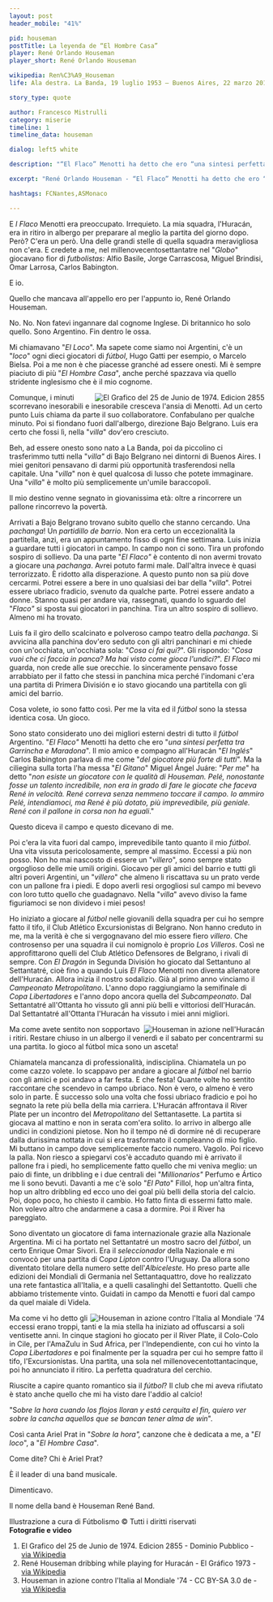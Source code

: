 ```yaml
---
layout: post
header_mobile: "41%"

pid: houseman
postTitle: La leyenda de “El Hombre Casa”
player: René Orlando Houseman
player_short: René Orlando Houseman

wikipedia: Ren%C3%A9_Houseman
life: Ala destra. La Banda, 19 luglio 1953 – Buenos Aires, 22 marzo 2018

story_type: quote

author: Francesco Mistrulli
category: miserie
timeline: 1
timeline_data: houseman

dialog: left5 white

description: "“El Flaco” Menotti ha detto che ero “una sintesi perfetta tra Garrincha e Maradona”"

excerpt: "René Orlando Houseman - “El Flaco” Menotti ha detto che ero “una sintesi perfetta tra Garrincha e Maradona”"

hashtags: FCNantes,ASMonaco

---
```

E _l Flaco_ Menotti era preoccupato. Irrequieto. La mia squadra,
l\'Huracán, era in ritiro in albergo per preparare al meglio la partita
del giorno dopo. Però? C\'era un però. Una delle grandi stelle di quella
squadra meravigliosa non c\'era. E credete a me, nel
millenovecentosettantatre nel \"*Globo*\" giocavano fior di
*futbolistas:* Alfio Basile, Jorge Carrascosa, Miguel Brindisi, Omar
Larrosa, Carlos Babington.

E io.

Quello che mancava all\'appello ero per l\'appunto io, René Orlando
Houseman.

No. No. Non fatevi ingannare dal cognome Inglese. Di britannico ho solo
quello. Sono Argentino. Fin dentro le ossa.

Mi chiamavano \"*El Loco*\". Ma sapete come siamo noi Argentini, c\'è un
\"*loco*\" ogni dieci giocatori di *fútbol*, Hugo Gatti per esempio, o
Marcelo Bielsa. Poi a me non è che piacesse granché ad essere onesti. Mi
è sempre piaciuto di più \"*El Hombre Casa*\", anche perché spazzava via
quello stridente inglesismo che è il mio cognome.

<img class="responsive-img border w50 margin-1em" src="https://upload.wikimedia.org/wikipedia/commons/thumb/7/76/Houseman_%28Selecci%C3%B3n_Argentina%29_-_El_Gr%C3%A1fico_2855.jpg/566px-Houseman_%28Selecci%C3%B3n_Argentina%29_-_El_Gr%C3%A1fico_2855.jpg" alt="El Grafico del 25 de Junio de 1974. Edicion 2855" align="right">

Comunque, i minuti scorrevano inesorabili e inesorabile cresceva
l\'ansia di Menotti. Ad un certo punto Luis chiama da parte il suo
collaboratore. Confabulano per qualche minuto. Poi si fiondano fuori
dall\'albergo, direzione Bajo Belgrano. Luis era certo che fossi lì,
nella \"*villa*\" dov\'ero cresciuto.

Beh, ad essere onesto sono nato a La Banda, poi da piccolino ci
trasferimmo tutti nella \"*villa\"* di Bajo Belgrano nei dintorni di
Buenos Aires. I miei genitori pensavano di darmi più opportunità
trasferendosi nella capitale. Una \"*villa*\" non è quel qualcosa di
lusso che potete immaginare. Una \"*villa*\" è molto più semplicemente
un\'umile baraccopoli.

Il mio destino venne segnato in giovanissima età: oltre a rincorrere un
pallone rincorrevo la povertà.

Arrivati a Bajo Belgrano trovano subito quello che stanno cercando. Una
*pachanga*! Un *partidillo de barrio*. Non era certo un eccezionalità la
partitella, anzi, era un appuntamento fisso di ogni fine settimana. Luis
inizia a guardare tutti i giocatori in campo. In campo non ci sono. Tira
un profondo sospiro di sollievo. Da una parte "*El Flaco"* è contento di
non avermi trovato a giocare una *pachanga*. Avrei potuto farmi male.
Dall\'altra invece è quasi terrorizzato. È ridotto alla disperazione. A
questo punto non sa più dove cercarmi. Potrei essere a bere in uno
qualsiasi dei bar della \"*villa*\". Potrei essere ubriaco fradicio,
svenuto da qualche parte. Potrei essere andato a donne. Stanno quasi per
andare via, rassegnati, quando lo sguardo del "*Flaco"* si sposta sui
giocatori in panchina. Tira un altro sospiro di sollievo. Almeno mi ha
trovato.

Luis fa il giro dello scalcinato e polveroso campo teatro della
*pachanga*. Si avvicina alla panchina dov\'ero seduto con gli altri
panchinari e mi chiede con un\'occhiata, un\'occhiata sola: \"*Cosa ci
fai qui?*\". Gli rispondo: \"*Cosa vuoi che ci faccia in panca? Ma hai
visto come gioca l\'undici?*\". *El Flaco* mi guarda, non crede alle sue
orecchie. Io sinceramente pensavo fosse arrabbiato per il fatto che
stessi in panchina mica perché l\'indomani c\'era una partita di Primera
División e io stavo giocando una partitella con gli amici del barrio.

Cosa volete, io sono fatto così. Per me la vita ed il *fútbol* sono la
stessa identica cosa. Un gioco.

Sono stato considerato uno dei migliori esterni destri di tutto il
*fútbol* Argentino. "*El Flaco"* Menotti ha detto che ero \"*una sintesi
perfetta tra Garrincha e Maradona*\". Il mio amico e compagno
all\'Huracán \"*El Inglés*\" Carlos Babington parlava di me come \"*del
giocatore più forte di tutti*\". Ma la ciliegina sulla torta l\'ha messa
\"*El Gitano*\" Miguel Ángel Juáre: \"*Per me*\" ha detto \"*non esiste
un giocatore con le qualità di Houseman. Pelé, nonostante fosse un
talento incredibile, non era in grado di fare le giocate che faceva René
in velocità. René correva senza nemmeno toccare il campo. Io ammiro
Pelé, intendiamoci, ma René è più dotato, più imprevedibile, più
geniale. René con il pallone in corsa non ha eguali*.\"

Questo diceva il campo e questo dicevano di me.

Poi c\'era la vita fuori dal campo, imprevedibile tanto quanto il mio
*fútbol*. Una vita vissuta pericolosamente, sempre al massimo. Eccessi a
più non posso. Non ho mai nascosto di essere un \"*villero*\", sono
sempre stato orgoglioso delle mie umili origini. Giocavo per gli amici
del barrio e tutti gli altri poveri Argentini, un \"*villero*\" che
almeno li riscattava su un prato verde con un pallone fra i piedi. E
dopo averli resi orgogliosi sul campo mi bevevo con loro tutto quello
che guadagnavo. Nella \"*villa*\" avevo diviso la fame figuriamoci se
non dividevo i miei pesos!

Ho iniziato a giocare al *fútbol* nelle giovanili della squadra per cui
ho sempre fatto il tifo, il Club Atlético Excursionistas di Belgrano.
Non hanno creduto in me, ma la verità è che si vergognavano del mio
essere fiero *villero*. Che controsenso per una squadra il cui nomignolo
è proprio *Los Villeros*. Così ne approfittarono quelli del Club
Atlético Defensores de Belgrano, i rivali di sempre. Con *El Dragón* in
Segunda División ho giocato dal Settantuno al Settantatré, cioè fino a
quando Luis *El Flaco* Menotti non diventa allenatore dell\'Huracán.
Allora inizia il nostro sodalizio. Già al primo anno vinciamo il
*Campeonato Metropolitano*. L\'anno dopo raggiungiamo la semifinale di
*Copa Libertadores* e l\'anno dopo ancora quella del *Subcampeonato*.
Dal Settantatré all\'Ottanta ho vissuto gli anni più belli e vittoriosi
dell\'Huracán. Dal Settantatré all\'Ottanta l\'Huracán ha vissuto i miei
anni migliori.

<img class="responsive-img border w100" src="https://upload.wikimedia.org/wikipedia/commons/0/0d/Houseman_gambeta.jpg" alt="Houseman in azione nell'Huracán" align="right">

Ma come avete sentito non sopportavo i ritiri. Restare chiuso in un
albergo il venerdì e il sabato per concentrarmi su una partita. Io gioco
al fútbol mica sono un asceta!

Chiamatela mancanza di professionalità, indisciplina. Chiamatela un po
come cazzo volete. Io scappavo per andare a giocare al *fútbol* nel
barrio con gli amici e poi andavo a far festa. E che festa! Quante volte
ho sentito raccontare che scendevo in campo ubriaco. Non è vero, o
almeno è vero solo in parte. È successo solo una volta che fossi ubriaco
fradicio e poi ho segnato la rete più bella della mia carriera.
L\'Huracán affrontava il River Plate per un incontro del *Metropolitano*
del Settantasette. La partita si giocava al mattino e non in serata
com\'era solito. Io arrivo in albergo alle undici in condizioni pietose.
Non ho il tempo né di dormire né di recuperare dalla durissima nottata
in cui si era trasformato il compleanno di mio figlio. Mi buttano in
campo dove semplicemente faccio numero. Vagolo. Poi ricevo la palla. Non
riesco a spiegarvi cos\'è accaduto quando mi è arrivato il pallone fra i
piedi, ho semplicemente fatto quello che mi veniva meglio: un paio di
finte, un dribbling e i due centrali dei "*Millionarios"* Perfumo e
Ártico me li sono bevuti. Davanti a me c\'è solo "*El Pato*" Fillol, hop
un\'altra finta, hop un altro dribbling ed ecco uno dei goal più belli
della storia del calcio. Poi, dopo poco, ho chiesto il cambio. Ho fatto
finta di essermi fatto male. Non volevo altro che andarmene a casa a
dormire. Poi il River ha pareggiato.

Sono diventato un giocatore di fama internazionale grazie alla Nazionale
Argentina. Mi ci ha portato nel Settantatré un mostro sacro del
*fútbol*, un certo Enrique Omar Sivori. Era il *seleccionador* della
Nazionale e mi convocò per una partita di C*opa Lipton* contro
l\'Uruguay. Da allora sono diventato titolare della numero sette
dell\'*Albiceleste.* Ho preso parte alle edizioni dei Mondiali di
Germania nel Settantaquattro, dove ho realizzato una rete fantastica
all\'Italia, e a quelli casalinghi del Settantotto. Quelli che abbiamo
tristemente vinto. Guidati in campo da Menotti e fuori dal campo da quel
maiale di Videla.

<img class="responsive-img border w100" src="https://upload.wikimedia.org/wikipedia/commons/e/ec/Bundesarchiv_Bild_183-N0619-0034%2C_Fu%C3%9Fball-WM%2C_Argentinien_-_Italien_1-1.jpg" alt="Houseman in azione contro l'Italia al Mondiale '74" align="right">

Ma come vi ho detto gli eccessi erano troppi, tanti e la mia stella ha
iniziato ad offuscarsi a soli ventisette anni. In cinque stagioni ho
giocato per il River Plate, il Colo-Colo in Cile, per l\'AmaZulu in Sud
Africa, per l\'Independiente, con cui ho vinto la *Copa Libertadores* e
poi finalmente per la squadra per cui ho sempre fatto il tifo,
l\'Excursionistas. Una partita, una sola nel millenovecentottantacinque,
poi ho annunciato il ritiro. La perfetta quadratura del cerchio.

Riuscite a capire quanto romantico sia il *fútbol*? Il club che mi aveva
rifiutato è stato anche quello che mi ha visto dare l\'addio al calcio!

"S*obre la hora cuando los flojos lloran y está cerquita el fin, quiero
ver sobre la cancha aquellos que se bancan tener alma de win*".

Così canta Ariel Prat in \"*Sobre la hora",* canzone che è dedicata a
me, a \"*El loco*", a \"*El Hombre Casa*\".

Come dite? Chi è Ariel Prat?

È il leader di una band musicale.

Dimenticavo.

Il nome della band è Houseman René Band.


<div class="post-disclaimer">
Illustrazione a cura di Fútbolismo &copy; Tutti i diritti riservati
</div>

<div class="post-disclaimer">
  <b>Fotografie e video</b>
  <ol>
    <li>El Grafico del 25 de Junio de 1974. Edicion 2855 - Dominio Pubblico - <a href="https://commons.wikimedia.org/wiki/File:Houseman_(Selecci%C3%B3n_Argentina)_-_El_Gr%C3%A1fico_2855.jpg" target="_blank">via Wikipedia</a></li>
    <li>René Houseman dribbing while playing for Huracán - El Gráfico 1973 - <a href="https://commons.wikimedia.org/wiki/File:Houseman_gambeta.jpg" target="_blank">via Wikipedia</a></li>
    <li>Houseman in azione contro l'Italia al Mondiale '74 - CC BY-SA 3.0 de - <a href="https://commons.wikimedia.org/wiki/File:Bundesarchiv_Bild_183-N0619-0034,_Fu%C3%9Fball-WM,_Argentinien_-_Italien_1-1.jpg" target="_blank">via Wikipedia</a></li>
  </ol>
</div>

<script>
var houseman=[
                {
                    type:"birth",
                    category:"event",
                    timestamps:[new Date(1953,7-1,19)],
                    text:{
                        body:"Il 19 luglio 1953, a La Banda (Argentina), nasceva René Orlando Houseman",
                        link:null
                    }
                },
                {
                    type:"birth",
                    category:"event",
                    timestamps:[new Date(2018,3-1,22)],
                    text:{
                        body:"Ci lascia il 22 marzo 2018 a Buenos Aires (Argentina)",
                        link:null
                    }
                },
                {
                    type:"club",
                    category:"range",
                    timestamps:[1971,1973],
                    team:"Def. de Belgrano",
                    text:{
                        body:"Gioca dal 1971 al 1973 nella fila del Club Atlético Defensores de Belgrano, dove segna 16 reti in  38 apparizioni.",
                        link:null
                    }
                },
                {
                    type:"club",
                    category:"range",
                    timestamps:[1973,1981],
                    team:"Huracán",
                    text:{
                        body:"Nel 1973 si trasferisce all'Huracán dove resta fino al 1980, gioca 266 partite segnando 108 reti.",
                        link:null
                    }
                },
                {
                    type:"club",
                    category:"range",
                    timestamps:[1981,1982],
                    team:"River Plate",
                    text:{
                        body:"Nel 1981 si trasferisce al River Plate, dove gioca una sola stagione, 12 partite e una sola rete.",
                        link:null
                    }
                },
                {
                    type:"club",
                    category:"range",
                    timestamps:[1982,1983],
                    team:"Colo-Colo",
                    text:{
                        body:"Nel 1982 va in Cile, dove gioca per il Club Social y Deportivo Colo-Colo. Segna 3 reti durante 18 partite.",
                        link:null
                    }
                },
                {
                    type:"club",
                    category:"range",
                    timestamps:[1983,1984],
                    team:"AmaZulu",
                    text:{
                        body:"In seguito all'eperienza cilena si trasfersice in Sud Africa per giocare nel AmaZulu Football Club. In Africa gioca 12 partite e segna 7 reti.",
                        link:null
                    }
                },
                {
                    type:"club",
                    category:"range",
                    timestamps:[1984,1985],
                    team:"Independiente",
                    text:{
                        body:"Nel 1984 torna a Buenos Aires dove gioca per il Club Atlético Independiente. Registra solo 3 presenze.",
                        link:null
                    }
                },
                {
                    type:"club",
                    category:"range",
                    timestamps:[1985,1986],
                    team:"Excursionistas",
                    text:{
                        body:"Nel 1985 si trasferisce al Club Atlético Excursionistas di Belgrano. La stessa squadra in cui ha iniziato a giocare nelle giovanili. Chiude qui la sua carriera di calciatore professionista lo stesso anno.",
                        link:null
                    }
                },
                {
                    type:"national",
                    timestamps:[1973,1979],
                    team:"Argentina",
                    apps:55,
                    goals:13
                },
                {
                    type:"history",
                    category:"event",
                    timestamps:[new Date(1976,3-1,24)],
                    text:{
                        body:"Isabel Martínez de Perón fu deposta dal golpe del 24 marzo 1976 che portò alla presidenza del paese il generale Jorge Rafael Videla.",
                        link:"https://it.wikipedia.org/wiki/Jorge_Rafael_Videla"
                    }
                },
                {
                    type:"history",
                    category:"event",
                    timestamps:[new Date(1955,6-1,18)],
                    text:{

                        body:"Nel 1955 le Forze Armate, sotto il comando del generale Eduardo Lonardi rovesciarono Perón e stabilirono la cosiddetta Revolución Libertadora. La Marina Militare bombardò la Casa Rosada tentando di uccidere il presidente. Il 18 giugno Perón è costretto a fuggire in esilio prima in Paraguay e poi nella Spagna di Franco.",
                        link:"https://it.wikipedia.org/wiki/Storia_dell%27Argentina#Il_peronismo_(1945-1955)"
                    }
                },
                {
                    type:"history",
                    category:"event",
                    timestamps:[new Date(1982,4-1,2)],
                    text:{

                        body:"Dall'aprile al giugno 1982 l'Argentina ed il Regno Unito, combatterono una campagna militare per il possesso delle isole Falkland. Le conseguenze della guerra furono profonde: in Argentina crebbe il dissenso contro il governo militare, avviandolo alla caduta definitiva, mentre un'ondata di patriottismo si diffuse nel Regno Unito, ridando forza al primo ministro Margaret Thatcher dando fiato alle ambizioni britanniche di potenza post imperiale.",
                        link:"https://it.wikipedia.org/wiki/Guerra_delle_Falkland"
                    }
                },
            ];
</script>
